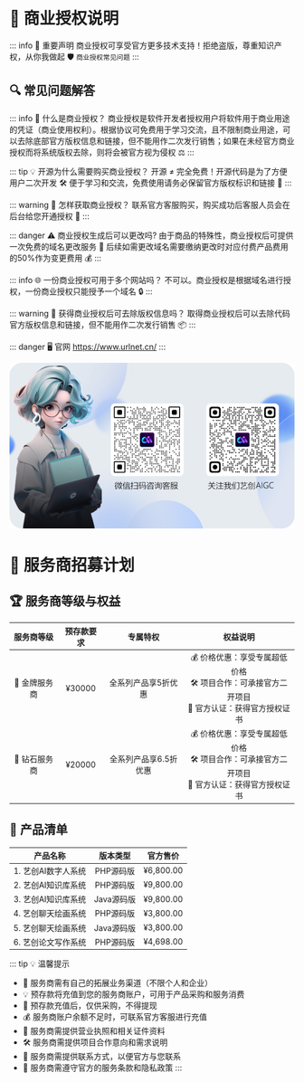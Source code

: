 # 📜 商业授权说明

::: info 📢 重要声明
商业授权可享受官方更多技术支持！拒绝盗版，尊重知识产权，从你我做起 🛡️
`商业授权常见问题`
:::

## 🔍 常见问题解答

::: info 📄 什么是商业授权？
商业授权是软件开发者授权用户将软件用于商业用途的凭证（商业使用权利）。根据协议可免费用于学习交流，且不限制商业用途，可以去除底部官方版权信息和链接，但不能用作二次发行销售；如果在未经官方商业授权而将系统版权去除，则将会被官方视为侵权 ⚖️
:::

::: tip 💡 开源为什么需要购买商业授权？
开源 ≠ 完全免费！开源代码是为了方便用户二次开发 🛠️
便于学习和交流，免费使用请务必保留官方版权标识和链接 🔗
:::

::: warning 🛒 怎样获取商业授权？
联系官方客服购买，购买成功后客服人员会在后台给您开通授权 📩
:::

::: danger ⚠️ 商业授权生成后可以更改吗?
由于商品的特殊性，商业授权后可提供一次免费的域名更改服务 🔄
后续如需更改域名需要缴纳更改时对应付费产品费用的50%作为变更费用 💰
:::

::: info 🌐 一份商业授权可用于多个网站吗？
不可以。商业授权是根据域名进行授权，一份商业授权只能授予一个域名 🔒
:::

::: warning 🚫 获得商业授权后可去除版权信息吗？
取得商业授权后可以去除代码官方版权信息和链接，但不能用作二次发行销售 📦
:::

::: danger 🖥️ 官网 https://www.urlnet.cn/
:::

![联系客服](/public/images/kf.png)

# 🤝 服务商招募计划

## 🏆 服务商等级与权益

| 服务商等级 | 预存款要求 | 专属特权 | 权益说明 |
|:----------:|:----------:|:--------:|:--------:|
| 🏅️ 金牌服务商 | ¥30000 | 全系列产品享5折优惠 | 💰 价格优惠：享受专属超低价格<br>🛠️ 项目合作：可承接官方二开项目<br>📜 官方认证：获得官方授权证书 |
| 💎 钻石服务商 | ¥20000 | 全系列产品享6.5折优惠 | 💰 价格优惠：享受专属超低价格<br>🛠️ 项目合作：可承接官方二开项目<br>📜 官方认证：获得官方授权证书 |

## 💼 产品清单

| 产品名称 | 版本类型 | 官方售价 |
|:---:|:---:|:---:|
| 1. 艺创AI数字人系统 | PHP源码版 | ¥6,800.00 |
| 2. 艺创AI知识库系统 | PHP源码版 | ¥9,800.00 | 
| 3. 艺创AI知识库系统 | Java源码版 | ¥9,800.00 |
| 4. 艺创聊天绘画系统 | PHP源码版 | ¥3,800.00 |
| 5. 艺创聊天绘画系统 | Java源码版 | ¥3,800.00 |
| 6. 艺创论文写作系统 | PHP源码版 | ¥4,698.00 |

::: tip 💡 温馨提示
- 💎 服务商需有自己的拓展业务渠道（不限个人和企业）
- 💡 预存款将充值到您的服务商账户，可用于产品采购和服务消费
- 📢 预存款充值后，仅供采购，不得提现
- 💰 服务商账户余额不足时，可联系官方客服进行充值
- 📜 服务商需提供营业执照和相关证件资料
- 🛠️ 服务商需提供项目合作意向和需求说明
- 📩 服务商需提供联系方式，以便官方与您联系
- 📢 服务商需遵守官方的服务条款和隐私政策
:::